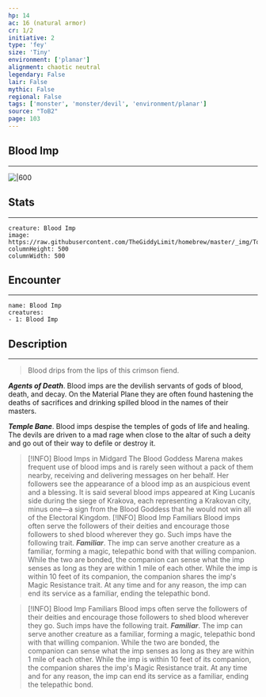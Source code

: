```yaml
---
hp: 14
ac: 16 (natural armor)
cr: 1/2
initiative: 2
type: 'fey'    
size: 'Tiny'
environment: ['planar']
alignment: chaotic neutral
legendary: False
lair: False
mythic: False
regional: False
tags: ['monster', 'monster/devil', 'environment/planar']
source: "ToB2"
page: 103
---
```


## Blood Imp
---

![|600](https://raw.githubusercontent.com/TheGiddyLimit/homebrew/master/_img/ToB2/creature/Blood%20Imp.webp)

## Stats
---

```statblock
creature: Blood Imp
image: https://raw.githubusercontent.com/TheGiddyLimit/homebrew/master/_img/ToB2/creature/token/Blood%20Imp%20%28Token%29.png
columnHeight: 500
columnWidth: 500
```

## Encounter
---

```encounter-table
name: Blood Imp
creatures:
- 1: Blood Imp
```

## Description
---
>Blood drips from the lips of this crimson fiend.

**_Agents of Death_**. Blood imps are the devilish servants of gods of blood, death, and decay. On the Material Plane they are often found hastening the deaths of sacrifices and drinking spilled blood in the names of their masters.

**_Temple Bane_**. Blood imps despise the temples of gods of life and healing. The devils are driven to a mad rage when close to the altar of such a deity and go out of their way to defile or destroy it.


> [!INFO] Blood Imps in Midgard
>The Blood Goddess Marena makes frequent use of blood imps and is rarely seen without a pack of them nearby, receiving and delivering messages on her behalf. Her followers see the appearance of a blood imp as an auspicious event and a blessing. It is said several blood imps appeared at King Lucanís side during the siege of Krakova, each representing a Krakovan city, minus one—a sign from the Blood Goddess that he would not win all of the Electoral Kingdom.
> [!INFO] Blood Imp Familiars
>Blood imps often serve the followers of their deities and encourage those followers to shed blood wherever they go. Such imps have the following trait.
**_Familiar_**. The imp can serve another creature as a familiar, forming a magic, telepathic bond with that willing companion. While the two are bonded, the companion can sense what the imp senses as long as they are within 1 mile of each other. While the imp is within 10 feet of its companion, the companion shares the imp's Magic Resistance trait. At any time and for any reason, the imp can end its service as a familiar, ending the telepathic bond.



> [!INFO] Blood Imp Familiars
>Blood imps often serve the followers of their deities and encourage those followers to shed blood wherever they go. Such imps have the following trait.
**_Familiar_**. The imp can serve another creature as a familiar, forming a magic, telepathic bond with that willing companion. While the two are bonded, the companion can sense what the imp senses as long as they are within 1 mile of each other. While the imp is within 10 feet of its companion, the companion shares the imp's Magic Resistance trait. At any time and for any reason, the imp can end its service as a familiar, ending the telepathic bond.




